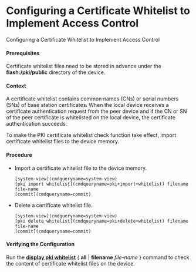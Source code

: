 Configuring a Certificate Whitelist to Implement Access Control
===============================================================

Configuring a Certificate Whitelist to Implement Access Control

#### Prerequisites

Certificate whitelist files need to be stored in advance under the **flash:/pki/public** directory of the device.


#### Context

A certificate whitelist contains common names (CNs) or serial numbers (SNs) of base station certificates. When the local device receives a certificate authentication request from the peer device and if the CN or SN of the peer certificate is whitelisted on the local device, the certificate authentication succeeds.

To make the PKI certificate whitelist check function take effect, import certificate whitelist files to the device memory.


#### Procedure

* Import a certificate whitelist file to the device memory.
  
  
  ```
  [system-view](cmdqueryname=system-view)
  [pki import whitelist](cmdqueryname=pki+import+whitelist) filename file-name
  [commit](cmdqueryname=commit)
  ```
* Delete a certificate whitelist file.
  
  
  ```
  [system-view](cmdqueryname=system-view)
  [pki delete whitelist](cmdqueryname=pki+delete+whitelist) filename file-name
  [commit](cmdqueryname=commit)
  ```

#### Verifying the Configuration

Run the [**display pki whitelist**](cmdqueryname=display+pki+whitelist) { **all** | **filename** *file-name* } command to check the content of certificate whitelist files on the device.